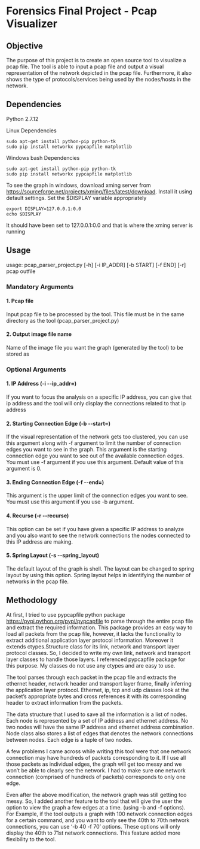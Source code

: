 # Forensics Final Project - Pcap Visualizer

## Objective

The purpose of this project is to create an open source tool to visualize a pcap file.
The tool is able to input a pcap file and output a visual representation of the network depicted in the pcap file.
Furthermore, it also shows the type of protocols/services being used by the nodes/hosts in the network.

## Dependencies

Python 2.7.12

Linux Dependencies

    sudo apt-get install python-pip python-tk
    sudo pip install networkx pypcapfile matplotlib

Windows bash Dependencies

    sudo apt-get install python-pip python-tk
    sudo pip install networkx pypcapfile matplotlib
    
  To see the graph in windows, download xming server from https://sourceforge.net/projects/xming/files/latest/download.
  Install it using default settings. Set the $DISPLAY variable appropriately	
    
    export DISPLAY=127.0.0.1:0.0
    echo $DISPLAY
  It should have been set to 127.0.0.1:0.0 and that is where the xming server is running

## Usage

usage: pcap_parser_project.py [-h] [-i IP_ADDR] [-b START] [-f END] [-r] pcap outfile

### Mandatory Arguments

#### 1. Pcap file
Input pcap file to be processed by the tool. This file must be in the same directory as the tool (pcap_parser_project.py)
#### 2. Output image file name
Name of the image file you want the graph (generated by the tool) to be stored as
### Optional Arguments

#### 1. IP Address (-i <ip address> --ip_addr=<ip address>)
If you want to focus the analysis on a specific IP address, you can give that ip address and the tool will only display the connections related to that ip address
#### 2. Starting Connection Edge (-b <edge number> --start=<edge number>)
If the visual representation of the network gets too clustered, you can use this argument along with -f argument to limit the number of connection edges  you want to see in the graph. This argument is the starting connection edge you want to see out of the available connection edges. You must use -f argument if you use this argument. Default value of this argument is 0.
#### 3. Ending Connection Edge (-f <edge number> --end=<edge number>)
This argument is the upper limit of the connection edges you want to see. You must use this argument if you use -b argument.
#### 4. Recurse (-r --recurse)
This option can be set if you have given a specific IP address to analyze and you also want to see the network connections the nodes connected to this IP address are making.
#### 5. Spring Layout (-s --spring_layout)
The default layout of the graph is shell. The layout can be changed to spring layout by using this option. Spring layout helps in identifying the number of networks in the pcap file. 
  
## Methodology

At first, I tried to use pypcapfile python package https://pypi.python.org/pypi/pypcapfile to parse through the entire pcap file and extract the required information. This package provides an easy way to load all packets from the pcap file, however, it lacks the functionality to extract additional application layer protocol information. Moreover it extends ctypes.Structure class for its link, network and transport layer protocol classes. So, I decided to write my own link, network and transport layer classes to handle those layers. I referenced pypcapfile package for this purpose. My classes do not use any ctypes and are easy to use.

The tool parses through each packet in the pcap file and extracts the ethernet header, network header and transport layer frame, finally inferring the application layer protocol. Ethernet, ip, tcp and udp classes look at the packet’s appropriate bytes and cross references it with its corresponding header to extract information from the packets. 

The data structure that I used to save all the information is a list of nodes. Each node is represented by a set of IP address and ethernet address. No two nodes will have the same IP address and ethernet address combination. Node class also stores a list of edges that denotes the network connections between nodes. Each edge is a tuple of two nodes.

A few problems I came across while writing this tool were that one network connection may have hundreds of packets corresponding to it. If I use all those packets as individual edges, the graph will get too messy and we won’t be able to clearly see the network. I had to make sure one network connection (comprised of hundreds of packets) corresponds to only one edge. 

Even after the above modification, the network graph was still getting too messy. So, I added another feature to the tool that will give the user the option to view the graph a few edges at a time. (using -b and -f options). For Example, if the tool outputs a graph with 100 network connection edges for a certain command, and you want to only see the 40th to 70th network connections, you can use ‘-b 40 -f 70’ options. These options will only display the 40th to 71st network connections. This feature added more flexibility to the tool. 
